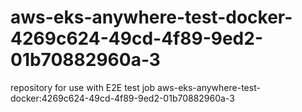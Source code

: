 # aws-eks-anywhere-test-docker-4269c624-49cd-4f89-9ed2-01b70882960a-3
repository for use with E2E test job aws-eks-anywhere-test-docker:4269c624-49cd-4f89-9ed2-01b70882960a-3

